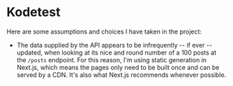 # Kodetest

Here are some assumptions and choices I have taken in the project:

- The data supplied by the API appears to be infrequently -- if ever -- updated, when looking at its nice and round number of a 100 posts at the `/posts` endpoint. For this reason, I'm using static generation in Next.js, which means the pages only need to be built once and can be served by a CDN. It's also what Next.js recommends whenever possible.